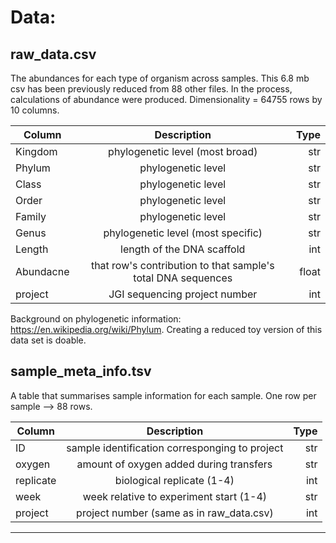 # Data: 

## raw_data.csv

The abundances for each type of organism across samples. 
This 6.8 mb csv has been previously reduced from 88 other files. 
In the process, calculations of abundance were produced. 
Dimensionality = 64755 rows by 10 columns.

| Column        | Description         | Type  |
| ------------- |:-------------------:| -----:|
| Kingdom       | phylogenetic level (most broad)  | str   |
| Phylum        | phylogenetic level  | str   |
| Class         | phylogenetic level  | str   |
| Order         | phylogenetic level  | str   |
| Family        | phylogenetic level  | str   |
| Genus         | phylogenetic level (most specific) | str   |
| Length        | length of the DNA scaffold | int | 
| Abundacne     | that row's contribution to that sample's total DNA sequences | float | 
| project       | JGI sequencing project number | int |

Background on phylogenetic information: https://en.wikipedia.org/wiki/Phylum.
Creating a reduced toy version of this data set is doable. 

## sample_meta_info.tsv

A table that summarises sample information for each sample. 
One row per sample --> 88 rows. 

| Column    | Description                                    | Type |
| --------- |:----------------------------------------------:| ----:|
| ID        | sample identification corresponging to project | str  |
| oxygen    | amount of oxygen added during transfers        | str  |
| replicate | biological replicate (1-4)                     | int  | 
| week      | week relative to experiment start (1-4)        | str  | 
| project   | project number (same as in raw_data.csv)       | int  | 
 
<hr>

